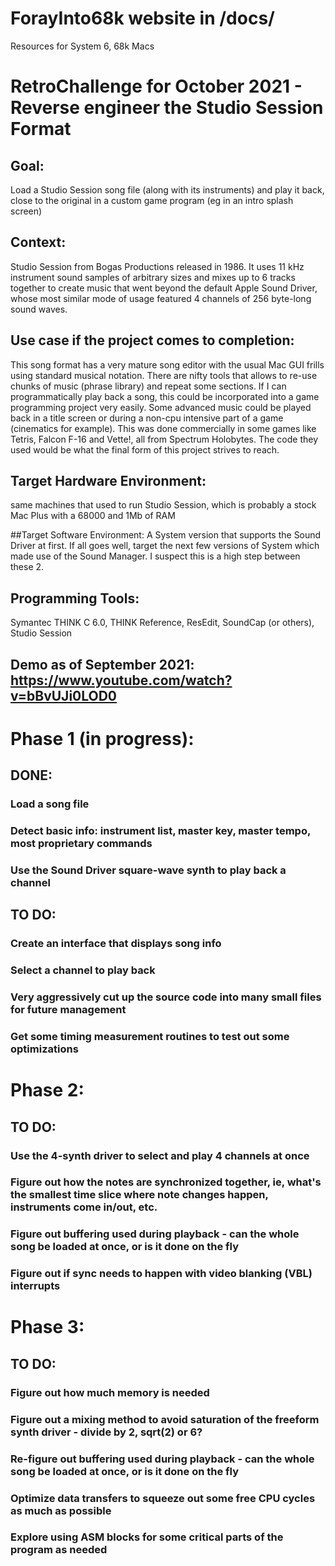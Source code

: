 # ForayInto68k website in /docs/
Resources for System 6, 68k Macs

# RetroChallenge for October 2021 - Reverse engineer the Studio Session Format


## Goal: 
Load a Studio Session song file (along with its instruments) and play it back, close to the original in a custom game program (eg in an intro splash screen)

## Context: 
Studio Session from Bogas Productions released in 1986. It uses 11 kHz instrument sound samples of arbitrary sizes and mixes up to 6 tracks together to create music that went beyond the default Apple Sound Driver, whose most similar mode of usage featured 4 channels of 256 byte-long sound waves.

## Use case if the project comes to completion: 
This song format has a very mature song editor with the usual Mac GUI frills using standard musical notation. There are nifty tools that allows to re-use chunks of music (phrase library) and repeat some sections. If I can programmatically play back a song, this could be incorporated into a game programming project very easily. Some advanced music could be played back in a title screen or during a non-cpu intensive part of a game (cinematics for example). This was done commercially in some games like Tetris, Falcon F-16 and Vette!, all from Spectrum Holobytes. The code they used would be what the final form of this project strives to reach.

## Target Hardware Environment: 
same machines that used to run Studio Session, which is probably a stock Mac Plus with a 68000 and 1Mb of RAM

##Target Software Environment: 
A System version that supports the Sound Driver at first. If all goes well, target the next few versions of System which made use of the Sound Manager. I suspect this is a high step between these 2.

## Programming Tools: 
Symantec THINK C 6.0, THINK Reference, ResEdit, SoundCap (or others), Studio Session

## Demo as of September 2021:  https://www.youtube.com/watch?v=bBvUJi0LOD0

# Phase 1 (in progress):

## DONE:
### Load a song file
### Detect basic info: instrument list, master key, master tempo, most proprietary commands
### Use the Sound Driver square-wave synth to play back a channel

## TO DO:
### Create an interface that displays song info
### Select a channel to play back
### Very aggressively cut up the source code into many small files for future management
### Get some timing measurement routines to test out some optimizations

# Phase 2:

## TO DO:
### Use the 4-synth driver to select and play 4 channels at once
### Figure out how the notes are synchronized together, ie, what's the smallest time slice where note changes happen, instruments come in/out, etc.
### Figure out buffering used during playback - can the whole song be loaded at once, or is it done on the fly
### Figure out if sync needs to happen with video blanking (VBL) interrupts

# Phase 3:

## TO DO:
### Figure out how much memory is needed
### Figure out a mixing method to avoid saturation of the freeform synth driver - divide by 2, sqrt(2) or 6?
### Re-figure out buffering used during playback - can the whole song be loaded at once, or is it done on the fly
### Optimize data transfers to squeeze out some free CPU cycles as much as possible
### Explore using ASM blocks for some critical parts of the program as needed
